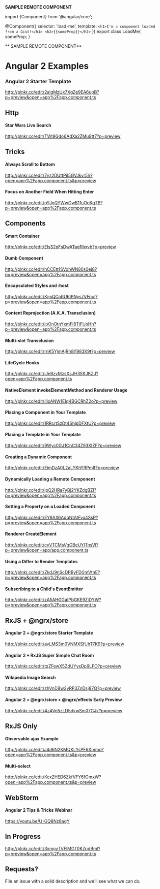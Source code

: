 
**SAMPLE REMOTE COMPONENT**

import {Component} from '@angular/core';

@Component({
  selector: 'load-me',
  template: `
    <h1>I'm a component loaded from a Gist!</h1>
    <h2>{{someProp}}</h2>
    `
})
export class LoadMe{
  someProp;
}

** SAMPLE REMOTE COMPONENT**


# Angular 2 Examples

### Angular 2 Starter Template
http://plnkr.co/edit/2aIgMzUx7XgZe9EA6upB?p=preview&open=app%2Fapp.component.ts

## Http

#### Star Wars Live Search
http://plnkr.co/edit/TWt9Gdo6AdXa2ZMu9tt7?p=preview

## Tricks
#### Always Scroll to Bottom
http://plnkr.co/edit/7yz2DUttPjI5GVJkvr5h?open=app%2Fapp.component.ts&p=preview

#### Focus on Another Field When Hitting Enter
http://plnkr.co/edit/pYJoQYWwGwB11uOdKqTB?p=preview&open=app%2Fapp.component.ts

## Components

#### Smart Container
http://plnkr.co/edit/EIsS2pFsDwATaq1Ibxvb?p=preview

#### Dumb Component
http://plnkr.co/edit/hCCEtt1SVohWN80s0ej8?p=preview&open=app%2Fapp.component.ts

#### Encapsulated Styles and :host
http://plnkr.co/edit/KjmQCnRU6IPNys7VFnoj?p=preview&open=app%2Fapp.component.ts

#### Content Reprojection (A.K.A. Transclusion)
http://plnkr.co/edit/lpOnOtnYxmFI8TiFUoHh?p=preview&open=app%2Fapp.component.ts

#### Multi-slot Transclusion
http://plnkr.co/edit/rnK5YjmAjRh8l1983X9t?p=preview

#### LifeCycle Hooks
http://plnkr.co/edit/iJeBzvMzsXsJH3SKJKZJ?open=app%2Fapp.component.ts

#### NativeElement invokeElementMethod and Renderer Usage
http://plnkr.co/edit/IiIoANW1EIq4BGCRhZ2o?p=preview

#### Placing a Component in Your Template
http://plnkr.co/edit/1RRcrtSzDt4ShlpDFXtU?p=preview

#### Placing a Template in Your Template
http://plnkr.co/edit/9Wyc0GJ1CnC34Z93XIZF?p=preview

#### Creating a Dynamic Component
http://plnkr.co/edit/EimDzA0L2aLYKhYRPmlf?p=preview

#### Dynamically Loading a Remote Component
http://plnkr.co/edit/IpQ2HRa7yBj2YKZdgBZl?p=preview&open=app%2Fapp.component.ts

#### Setting a Property on a Loaded Component
http://plnkr.co/edit/EY9AX6AdqNtAtFyx4SsP?p=preview&open=app%2Fapp.component.ts

#### Renderer CreateElement
http://plnkr.co/edit/cyVTCMsVgGBeUYITnsVl?p=preview&open=app/app.component.ts

#### Using a Differ to Render Templates
http://plnkr.co/edit/ZkdJ9nScDPByFDGmVtnE?p=preview&open=app%2Fapp.component.ts

#### Subscribing to a Child's EventEmitter
http://plnkr.co/edit/zA5AHGGaIPbGKE9ZiDYW?p=preview&open=app%2Fapp.component.ts

## RxJS + @ngrx/store

#### Angular 2 + @ngrx/store Starter Template
http://plnkr.co/edit/avLMS3m0VNMXSfUhT7K9?p=preview

#### Angular 2 + RxJS Super Simple Chat Room
http://plnkr.co/edit/tqZFewX5ZdUYyxDp9LFO?p=preview

#### Wikipedia Image Search
http://plnkr.co/edit/zhVnDBw2yRP3ZnDsj87Q?p=preview

#### Angular 2 + @ngrx/store + @ngrx/effects Early Preview
http://plnkr.co/edit/4z4Vd5zLD5dkwSm07GJk?p=preview


## RxJS Only
#### Observable.ajax Example
http://plnkr.co/edit/J4d6N2KMQKLYsPF6Xmmo?open=app%2Fapp.component.ts&p=preview

#### Multi-select
http://plnkr.co/edit/KcxZHED6ZkfVFY6fOmxW?open=app%2Fapp.component.ts&p=preview

## WebStorm

#### Angular 2 Tips & Tricks Webinar
https://youtu.be/U-GQ8Nz8agY

## In Progress
http://plnkr.co/edit/3xmgyTVFlMGT0KZqdBml?p=preview&open=app%2Fapp.component.ts

## Requests?
File an issue with a solid description and we'll see what we can do.

